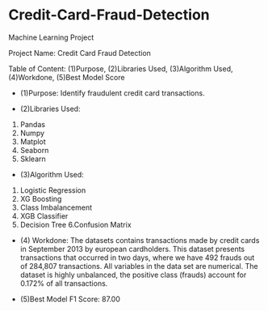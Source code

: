 # Credit-Card-Fraud-Detection
Machine Learning Project

Project Name:  Credit Card Fraud Detection

Table of Content: (1)Purpose, (2)Libraries Used, (3)Algorithm Used, (4)Workdone, (5)Best Model Score

- (1)Purpose: Identify fraudulent credit card transactions.

- (2)Libraries Used: 
1. Pandas
2. Numpy
3. Matplot
4. Seaborn
5. Sklearn

- (3)Algorithm Used:
1. Logistic Regression
2. XG Boosting
3. Class Imbalancement
4. XGB Classifier
5. Decision Tree
6.Confusion Matrix

- (4) Workdone:
The datasets contains transactions made by credit cards in September 2013 by european cardholders. This dataset presents transactions that occurred in two days, where we have 492 frauds out of 284,807 transactions. All variables in the data set are numerical. The dataset is highly unbalanced, the positive class (frauds) account for 0.172% of all transactions.


- (5)Best Model F1 Score: 87.00
